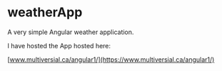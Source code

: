 # weatherApp
A very simple Angular weather application.

I have hosted the App hosted here:

  [www.multiversial.ca/angular1/](https://www.multiversial.ca/angular1/)
